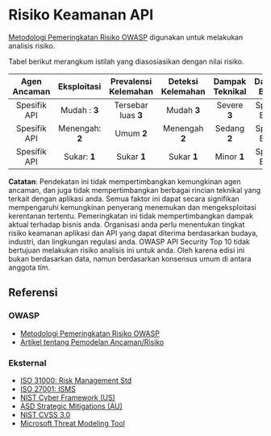 # Risiko Keamanan API

[Metodologi Pemeringkatan Risiko OWASP][1] digunakan untuk melakukan analisis risiko.

Tabel berikut merangkum istilah yang diasosiasikan dengan nilai risiko.

| Agen Ancaman | Eksploitasi | Prevalensi Kelemahan | Deteksi Kelemahan | Dampak Teknikal | Dampak Bisnis |
| :-: | :-: | :-: | :-: | :-: | :-: |
| Spesifik API | Mudah : **3** | Tersebar luas **3** | Mudah **3** | Severe **3** | Spesifik Bisnis |
| Spesifik API | Menengah: **2** | Umum **2** | Menengah **2** | Sedang **2** | Spesifik Bisnis |
| Spesifik API | Sukar: **1** | Sukar **1** | Sukar **1** | Minor **1** | Spesifik Bisnis |

**Catatan**: Pendekatan ini tidak mempertimbangkan kemungkinan agen ancaman, dan juga tidak mempertimbangkan berbagai rincian teknikal yang terkait dengan aplikasi anda. Semua faktor ini dapat secara signifikan mempengaruhi kemungkinan penyerang menemukan dan mengeksploitasi kerentanan tertentu. Pemeringkatan ini tidak mempertimbangkan dampak aktual terhadap bisnis anda. Organisasi anda perlu menentukan tingkat risiko keamanan aplikasi dan API yang dapat diterima berdasarkan budaya, industri, dan lingkungan regulasi anda.  OWASP API Security Top
10 tidak bertujuan melakukan risiko analisis ini untuk anda. Oleh karena edisi ini bukan berdasarkan data, namun berdasarkan konsensus umum di antara anggota tim.

## Referensi

### OWASP

* [Metodologi Pemeringkatan Risiko OWASP][1]
* [Artikel tentang Pemodelan Ancaman/Risiko][2]

### Eksternal

* [ISO 31000: Risk Management Std][3]
* [ISO 27001: ISMS][4]
* [NIST Cyber Framework (US)][5]
* [ASD Strategic Mitigations (AU)][6]
* [NIST CVSS 3.0][7]
* [Microsoft Threat Modeling Tool][8]

[1]: https://owasp.org/www-project-risk-assessment-framework/
[2]: https://owasp.org/www-community/Threat_Modeling
[3]: https://www.iso.org/iso-31000-risk-management.html
[4]: https://www.iso.org/isoiec-27001-information-security.html
[5]: https://www.nist.gov/cyberframework
[6]: https://www.asd.gov.au/infosec/mitigationstrategies.htm
[7]: https://nvd.nist.gov/vuln-metrics/cvss/v3-calculator
[8]: https://www.microsoft.com/en-us/download/details.aspx?id=49168
